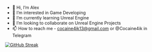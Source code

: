 - 👋 Hi, I’m Alex
- 👀 I’m interested in Game Developing
- 🌱 I’m currently learning Unreal Engine
- 💞️ I’m looking to collaborate on Unreal Engine Projects
- 📫 How to reach me - cocaine4ik13@gmail.com or @Cocaine4ik in Telegram

[![GitHub Streak](https://streak-stats.demolab.com?user=Cocaine4ik&theme=github-dark-blue&hide_border=true)](https://git.io/streak-stats)
<!---
Cocaine4ik/Cocaine4ik is a ✨ special ✨ repository because its `README.md` (this file) appears on your GitHub profile.
You can click the Preview link to take a look at your changes.
--->
